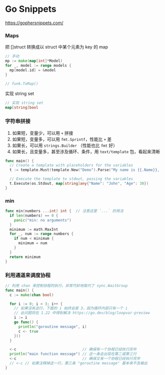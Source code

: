 # Go Snippets

https://gophersnippets.com/




### Maps

把 []struct 转换成以 struct 中某个元素为 key 的 map

```go
// 手动
mp := make(map[int]*Model)
for _, model := range models {
  mp[model.id] = &model
}

// funk.ToMap()
```

实现 string set

```go
// 实现 string set
map[string]bool
```



### 字符串拼接

1. 如果短，变量少，可以用 `+` 拼接
2. 如果短，变量多，可以用 `fmt.Sprintf`，性能比 `+` 差
3. 如果长，可以用 `strings.Builder` （性能也比 `fmt` 好）
4. 如果长，且变量多，甚至涉及循环、条件，用 `text/template` 包，看起来清晰

```go
func main() {
  // Create a template with placeholders for the variables
  t := template.Must(template.New("Demo").Parse("My name is {{.Name}}, I am {{.Age}} years old."))

  // Execute the template to stdout, passing the variables
  t.Execute(os.Stdout, map[string]any{"Name": "John", "Age": 30})
}
```

### min

```go
func min(numbers ...int) int {  // 注意这里 `...` 的用法
  if len(numbers) == 0 {
    panic("min: no arguments")
  }
  minimum := math.MaxInt
  for _, num := range numbers {
    if num < minimum {
      minimum = num
    }
  }
  return minimum
}
```

### 利用通道来调度协程

```go
// 利用 chan 来控制协程的执行，非常巧妙地取代了 sync.WaitGroup
func main() {
  c := make(chan bool)

  for i := 0; i < 3; i++ {
    // 如果没有这行，下面的 i 始终会是 3，因为循环内部只有一个 i
    // 此问题将在 1.22 中得到解决 https://go.dev/blog/loopvar-preview
    i := i
    go func() {
      println("goroutine message", i)
      c <- true
    }()
  }

  <-c                              // 确保有一个协程已经执行完毕
  println("main function message") // 这一条会出现在第二或第三行
  <-c                              // 确保又有一个协程已经执行完毕
  // <-c // 如果注释掉这一行，第三条 "goroutine message" 基本来不及输出
}
```

